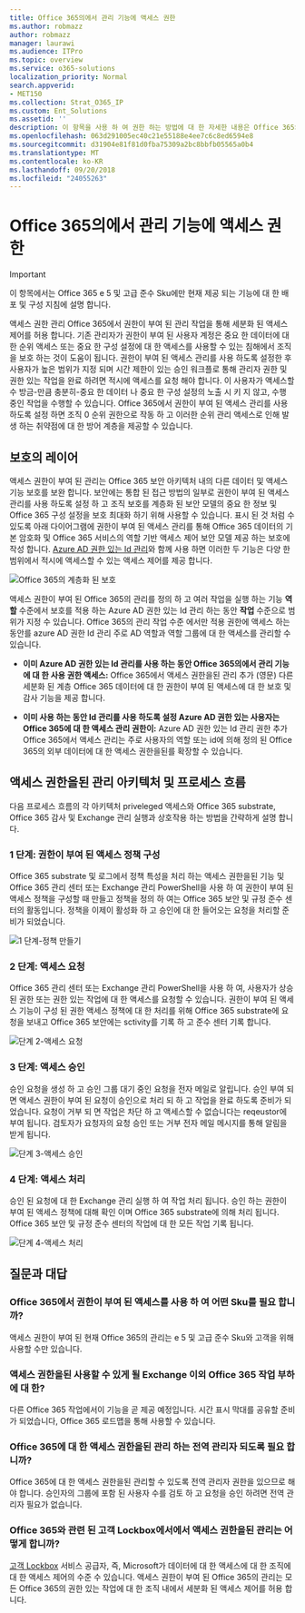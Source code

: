 ```yaml
---
title: Office 365의에서 관리 기능에 액세스 권한
ms.author: robmazz
author: robmazz
manager: laurawi
ms.audience: ITPro
ms.topic: overview
ms.service: o365-solutions
localization_priority: Normal
search.appverid:
- MET150
ms.collection: Strat_O365_IP
ms.custom: Ent_Solutions
ms.assetid: ''
description: 이 항목을 사용 하 여 권한 하는 방법에 대 한 자세한 내용은 Office 365의에서 관리 기능에 액세스
ms.openlocfilehash: 063d291005ec40c21e55188e4ee7c6c8ed6594e8
ms.sourcegitcommit: d31904e81f81d0fba75309a2bc8bbfb05565a0b4
ms.translationtype: MT
ms.contentlocale: ko-KR
ms.lasthandoff: 09/20/2018
ms.locfileid: "24055263"
---
```

# <a name="privileged-access-management-in-office-365"></a>Office 365의에서 관리 기능에 액세스 권한

> [!IMPORTANT]
> 이 항목에서는 Office 365 e 5 및 고급 준수 Sku에만 현재 제공 되는 기능에 대 한 배포 및 구성 지침에 설명 합니다.

액세스 권한 관리 Office 365에서 권한이 부여 된 관리 작업을 통해 세분화 된 액세스 제어를 허용 합니다.  기존 관리자가 권한이 부여 된 사용자 계정은 중요 한 데이터에 대 한 순위 액세스 또는 중요 한 구성 설정에 대 한 액세스를 사용할 수 있는 침해에서 조직을 보호 하는 것이 도움이 됩니다. 권한이 부여 된 액세스 관리를 사용 하도록 설정한 후 사용자가 높은 범위가 지정 되며 시간 제한이 있는 승인 워크플로 통해 관리자 권한 및 권한 있는 작업을 완료 하려면 적시에 액세스를 요청 해야 합니다. 이 사용자가 액세스할 수 방금-만큼 충분히-중요 한 데이터 나 중요 한 구성 설정의 노출 시 키 지 않고, 수행 중인 작업을 수행할 수 있습니다. Office 365에서 권한이 부여 된 액세스 관리를 사용 하도록 설정 하면 조직 0 순위 권한으로 작동 하 고 이러한 순위 관리 액세스로 인해 발생 하는 취약점에 대 한 방어 계층을 제공할 수 있습니다. 

## <a name="layers-of-protection"></a>보호의 레이어

액세스 권한이 부여 된 관리는 Office 365 보안 아키텍처 내의 다른 데이터 및 액세스 기능 보호를 보완 합니다. 보안에는 통합 된 접근 방법의 일부로 권한이 부여 된 액세스 관리를 사용 하도록 설정 하 고 조직 보호를 계층화 된 보안 모델의 중요 한 정보 및 Office 365 구성 설정을 보호 최대화 하기 위해 사용할 수 있습니다. 표시 된 것 처럼 수 있도록 아래 다이어그램에 권한이 부여 된 액세스 관리를 통해 Office 365 데이터의 기본 암호화 및 Office 365 서비스의 역할 기반 액세스 제어 보안 모델 제공 하는 보호에 작성 합니다. [Azure AD 권한 있는 Id 관리](https://docs.microsoft.com/azure/active-directory/active-directory-privileged-identity-management-configure)와 함께 사용 하면 이러한 두 기능은 다양 한 범위에서 적시에 액세스할 수 있는 액세스 제어를 제공 합니다.

![Office 365의 계층화 된 보호](media/pam-layered-protection.jpg)

액세스 권한이 부여 된 Office 365의 관리를 정의 하 고 여러 작업을 실행 하는 기능 **역할** 수준에서 보호를 적용 하는 Azure AD 권한 있는 Id 관리 하는 동안 **작업** 수준으로 범위가 지정 수 있습니다.  Office 365의 관리 작업 수준 에서만 적용 권한에 액세스 하는 동안를 azure AD 권한 Id 관리 주로 AD 역할과 역할 그룹에 대 한 액세스를 관리할 수 있습니다.

- **이미 Azure AD 권한 있는 Id 관리를 사용 하는 동안 Office 365의에서 관리 기능에 대 한 사용 권한 액세스:** Office 365에서 액세스 권한을된 관리 추가 (영문) 다른 세분화 된 계층 Office 365 데이터에 대 한 권한이 부여 된 액세스에 대 한 보호 및 감사 기능을 제공 합니다.

- **이미 사용 하는 동안 Id 관리를 사용 하도록 설정 Azure AD 권한 있는 사용자는 Office 365에 대 한 액세스 관리 권한이:**  Azure AD 권한 있는 Id 관리 권한 추가 Office 365에서 액세스 관리는 주로 사용자의 역할 또는 id에 의해 정의 된 Office 365의 외부 데이터에 대 한 액세스 권한을된를 확장할 수 있습니다.  

## <a name="privileged-access-management-architecture-and-process-flow"></a>액세스 권한을된 관리 아키텍처 및 프로세스 흐름

다음 프로세스 흐름의 각 아키텍처 priveleged 액세스와 Office 365 substrate, Office 365 감사 및 Exchange 관리 실행과 상호작용 하는 방법을 간략하게 설명 합니다.

### <a name="step-1-configuring-a-privileged-access-policy"></a>1 단계: 권한이 부여 된 액세스 정책 구성

Office 365 substrate 및 로그에서 정책 특성을 처리 하는 액세스 권한을된 기능 및 Office 365 관리 센터 또는 Exchange 관리 PowerShell을 사용 하 여 권한이 부여 된 액세스 정책을 구성할 때 만들고 정책을 정의 하 여는 Office 365 보안 및 규정 준수 센터의 활동입니다. 정책을 이제이 활성화 하 고 승인에 대 한 들어오는 요청을 처리할 준비가 되었습니다.

![1 단계-정책 만들기](media/pam-step1-policy-creation.jpg)

### <a name="step-2-access-request"></a>2 단계: 액세스 요청

Office 365 관리 센터 또는 Exchange 관리 PowerShell을 사용 하 여, 사용자가 상승 된 권한 또는 권한 있는 작업에 대 한 액세스를 요청할 수 있습니다. 권한이 부여 된 액세스 기능이 구성 된 권한 액세스 정책에 대 한 처리를 위해 Office 365 substrate에 요청을 보내고 Office 365 보안에는 sctivity를 기록 하 고 준수 센터 기록 합니다.

![단계 2-액세스 요청](media/pam-step2-access-request.jpg)

### <a name="step-3-access-approval"></a>3 단계: 액세스 승인

승인 요청을 생성 하 고 승인 그룹 대기 중인 요청을 전자 메일로 알립니다. 승인 부여 되 면 액세스 권한이 부여 된 요청이 승인으로 처리 되 하 고 작업을 완료 하도록 준비가 되었습니다. 요청이 거부 되 면 작업은 차단 하 고 액세스할 수 없습니다는 reqeustor에 부여 됩니다. 검토자가 요청자의 요청 승인 또는 거부 전자 메일 메시지를 통해 알림을 받게 됩니다.

![단계 3-액세스 승인](media/pam-step3-access-approval.jpg)

### <a name="step-4-access-processing"></a>4 단계: 액세스 처리

승인 된 요청에 대 한 Exchange 관리 실행 하 여 작업 처리 됩니다. 승인 하는 권한이 부여 된 액세스 정책에 대해 확인 이며 Office 365 substrate에 의해 처리 됩니다. Office 365 보안 및 규정 준수 센터의 작업에 대 한 모든 작업 기록 됩니다.

![단계 4-액세스 처리](media/pam-step4-access-processing.jpg)

## <a name="frequently-asked-questions"></a>질문과 대답

### <a name="what-skus-do-i-need-to-use-privileged-access-in-office-365"></a>Office 365에서 권한이 부여 된 액세스를 사용 하 여 어떤 Sku를 필요 합니까?
액세스 권한이 부여 된 현재 Office 365의 관리는 e 5 및 고급 준수 Sku와 고객을 위해 사용할 수만 있습니다.

### <a name="when-will-privileged-access-be-available-for-office-365-workloads-beyond-exchange"></a>액세스 권한을된 사용할 수 있게 될 Exchange 이외 Office 365 작업 부하에 대 한?
다른 Office 365 작업에서이 기능을 곧 제공 예정입니다. 시간 표시 막대를 공유할 준비가 되었습니다, Office 365 로드맵을 통해 사용할 수 있습니다.

### <a name="do-i-need-to-be-a-global-admin-to-manage-privileged-access-in-office-365"></a>Office 365에 대 한 액세스 권한을된 관리 하는 전역 관리자 되도록 필요 합니까?
Office 365에 대 한 액세스 권한을된 관리할 수 있도록 전역 관리자 권한을 있으므로 해야 합니다. 승인자의 그룹에 포함 된 사용자 수를 검토 하 고 요청을 승인 하려면 전역 관리자 필요가 없습니다. 

### <a name="how-is-privileged-access-management-in-office-365-related-to-customer-lockbox"></a>Office 365와 관련 된 고객 Lockbox에서에서 액세스 권한을된 관리는 어떻게 합니까?
[고객 Lockbox](https://support.office.com/article/Office-365-Customer-Lockbox-Requests-36f9cdd1-e64c-421b-a7e4-4a54d16440a2) 서비스 공급자, 즉, Microsoft가 데이터에 대 한 액세스에 대 한 조직에 대 한 액세스 제어의 수준 수 있습니다. 액세스 권한이 부여 된 Office 365의 관리는 모든 Office 365의 권한 있는 작업에 대 한 조직 내에서 세분화 된 액세스 제어를 허용 합니다.